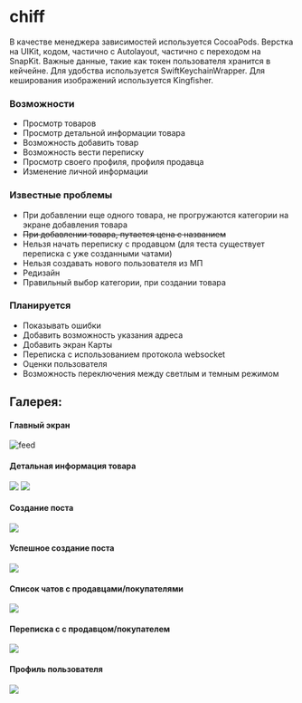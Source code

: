 # chiff

В качестве менеджера зависимостей используется CocoaPods.
Верстка на UIKit, кодом, частично с Autolayout, частично с переходом на SnapKit.
Важные данные, такие как токен пользователя хранится в кейчейне. Для удобства используется SwiftKeychainWrapper.
Для кеширования изображений используется Kingfisher.

### Возможности
- Просмотр товаров
- Просмотр детальной информации товара
- Возможность добавить товар
- Возможность вести переписку
- Просмотр своего профиля, профиля продавца
- Изменение личной информации

### Известные проблемы
- При добавлении еще одного товара, не прогружаются категории на экране добавления товара
- ~~При добавлении товара, путается цена с названием~~
- Нельзя начать переписку с продавцом (для теста существует переписка с уже созданными чатами)
- Нельзя создавать нового пользователя из МП
- Редизайн
- Правильный выбор категории, при создании товара

### Планируется
- Показывать ошибки
- Добавить возможность указания адреса
- Добавить экран Карты
- Переписка с использованием протокола websocket
- Оценки пользователя
- Возможность переключения между светлым и темным режимом

## Галерея:

#### Главный экран
<!-- <img src="http://swiftdevs.ru/feed.PNG" width="200" height="400" /> -->
<!-- ![](http://swiftdevs.ru/feed.PNG) -->
![feed](https://user-images.githubusercontent.com/60847855/189539469-16179b1b-cdbd-467b-b11c-11d69b3bee15.PNG)

#### Детальная информация товара
![](http://swiftdevs.ru/detail.PNG)
![](http://swiftdevs.ru/detail2.PNG)

#### Создание поста
![](http://swiftdevs.ru/addpost.PNG)

#### Успешное создание поста
![](http://swiftdevs.ru/post2.PNG)

#### Список чатов с продавцами/покупателями
![](http://swiftdevs.ru/messanger.PNG)

#### Переписка с с продавцом/покупателем
![](http://swiftdevs.ru/chat2.PNG)

#### Профиль пользователя
![](http://swiftdevs.ru/profile.PNG)
